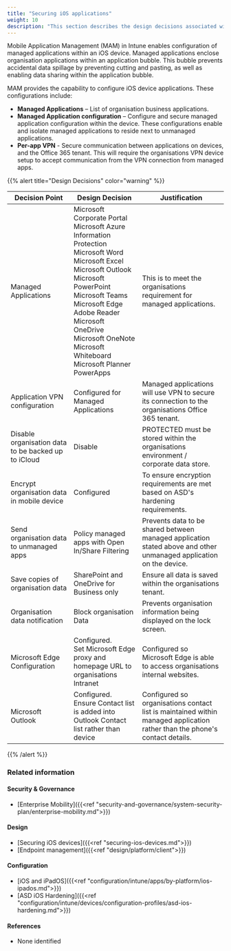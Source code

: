 ```yaml
---
title: "Securing iOS applications"
weight: 10
description: "This section describes the design decisions associated with securing applications on iOS endpoints configured according to guidance in ASD's Blueprint for Secure Cloud."
---
```


Mobile Application Management (MAM) in Intune enables configuration of managed applications within an iOS device. Managed applications enclose organisation applications within an application bubble. This bubble prevents accidental data spillage by preventing cutting and pasting, as well as enabling data sharing within the application bubble.

MAM provides the capability to configure iOS device applications. These configurations include:

* **Managed Applications** – List of organisation business applications.
* **Managed Application configuration** – Configure and secure managed application configuration within the device. These configurations enable and isolate managed applications to reside next to unmanaged applications.
* **Per-app VPN** - Secure communication between applications on devices, and the Office 365 tenant. This will require the organisations VPN device setup to accept communication from the VPN connection from managed apps.

{{% alert title="Design Decisions" color="warning" %}}

| Decision Point                                      | Design Decision                                                                                                                                                                                                                                                                                                  | Justification                                                                                                         |
|-----------------------------------------------------|------------------------------------------------------------------------------------------------------------------------------------------------------------------------------------------------------------------------------------------------------------------------------------------------------------------|-----------------------------------------------------------------------------------------------------------------------|
| Managed Applications                                | Microsoft Corporate Portal<br>Microsoft Azure Information Protection<br>Microsoft Word<br>Microsoft Excel<br>Microsoft Outlook<br>Microsoft PowerPoint<br>Microsoft Teams<br>Microsoft Edge<br>Adobe Reader<br>Microsoft OneDrive<br>Microsoft OneNote<br>Microsoft Whiteboard<br>Microsoft Planner<br>PowerApps | This is to meet the organisations requirement for managed applications.                                                    |
| Application VPN configuration                       | Configured for Managed Applications                                                                                                                                                                                                                                                                              | Managed applications will use VPN to secure its connection to the organisations Office 365 tenant.                         |
| Disable organisation data to be backed up to iCloud | Disable                                                                                                                                                                                                                                                                                                          | PROTECTED must be stored within the organisations environment / corporate data store.                                      |
| Encrypt organisation data in mobile device          | Configured                                                                                                                                                                                                                                                                                                       | To ensure encryption requirements are met based on ASD's hardening requirements.                                       |
| Send organisation data to unmanaged apps            | Policy managed apps with Open In/Share Filtering                                                                                                                                                                                                                                                                 | Prevents data to be shared between managed application stated above and other unmanaged application on the device.    |
| Save copies of organisation data                    | SharePoint and OneDrive for Business only                                                                                                                                                                                                                                                                        | Ensure all data is saved within the organisations tenant.                                                                  |
| Organisation data notification                      | Block organisation Data                                                                                                                                                                                                                                                                                          | Prevents organisation information being displayed on the lock screen.                                                 |
| Microsoft Edge Configuration                        | Configured.<br>Set Microsoft Edge proxy and homepage URL to organisations Intranet                                                                                                                                                                                                                                    | Configured so Microsoft Edge is able to access organisations internal websites.                                            |
| Microsoft Outlook                                   | Configured.<br>Ensure Contact list is added into Outlook Contact list rather than device                                                                                                                                                                                                                         | Configured so organisations contact list is maintained within managed application rather than the phone's contact details. |

{{% /alert %}}

### Related information

#### Security & Governance

* [Enterprise Mobility]({{<ref "security-and-governance/system-security-plan/enterprise-mobility.md">}})

#### Design

* [Securing iOS devices]({{<ref "securing-ios-devices.md">}})
* [Endpoint management]({{<ref "design/platform/client">}})

#### Configuration

* [iOS and iPadOS]({{<ref "configuration/intune/apps/by-platform/ios-ipados.md">}})
* [ASD iOS Hardening]({{<ref "configuration/intune/devices/configuration-profiles/asd-ios-hardening.md">}})

#### References

* None identified